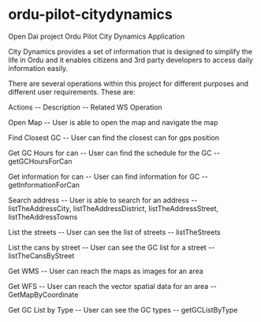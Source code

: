 ordu-pilot-citydynamics
=======================

Open Dai project Ordu Pilot City Dynamics Application

City Dynamics provides a set of information that is designed to simplify the life in Ordu and it enables citizens and 3rd party developers to access daily information easily. 

There are several operations within this project for different purposes and different user requirements. These are:

Actions -- Description -- Related WS Operation

Open Map -- User is able to open the map and navigate the map

Find Closest GC	-- User can find the closest can for gps position

Get GC Hours for can --	User can find the schedule for the GC -- getGCHoursForCan

Get information for can --	User can find information for GC -- getInformationForCan

Search address --	User is able to search for an address -- listTheAddressCity, listTheAddressDistrict, listTheAddressStreet, listTheAddressTowns

List the streets --	User can see the list of streets -- listTheStreets

List the cans by street --	User can see the GC list for a street -- listTheCansByStreet

Get WMS --	User can reach the maps as images for an area

Get WFS --	User can reach the vector spatial data for an area -- GetMapByCoordinate

Get GC List by Type -- User can see the GC types -- getGCListByType




